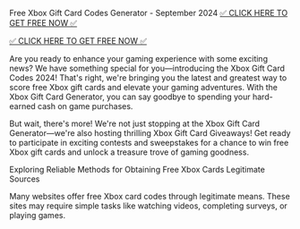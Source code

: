 Free Xbox Gift Card Codes Generator - September 2024
<a href="https://offerpilots.com/xbox24" rel="nofollow">✅ CLICK HERE TO GET FREE NOW ✅</a>

<a href="https://offerpilots.com/xbox24" rel="nofollow">✅ CLICK HERE TO GET FREE NOW ✅</a>

Are you ready to enhance your gaming experience with some exciting news? We have something special for you—introducing the Xbox Gift Card Codes 2024! That's right, we're bringing you the latest and greatest way to score free Xbox gift cards and elevate your gaming adventures. With the Xbox Gift Card Generator, you can say goodbye to spending your hard-earned cash on game purchases.

But wait, there's more! We're not just stopping at the Xbox Gift Card Generator—we're also hosting thrilling Xbox Gift Card Giveaways! Get ready to participate in exciting contests and sweepstakes for a chance to win free Xbox gift cards and unlock a treasure trove of gaming goodness.

Exploring Reliable Methods for Obtaining Free Xbox Cards
Legitimate Sources

Many websites offer free Xbox card codes through legitimate means. These sites may require simple tasks like watching videos, completing surveys, or playing games.

